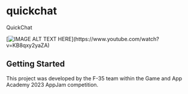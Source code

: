 # quickchat

QuickChat

[![IMAGE ALT TEXT HERE]([https://img.youtube.com/vi/KB8qxy2yaZA/0.jpg](https://firebasestorage.googleapis.com/v0/b/quickchat-application.appspot.com/o/AppImages%2Fquickchat_small.png?alt=media&token=f0caad75-c072-4f08-9d5e-58ba7591dbf4))](https://www.youtube.com/watch?v=KB8qxy2yaZA)

## Getting Started

This project was developed by the F-35 team within the Game and App Academy 2023 AppJam competition.
